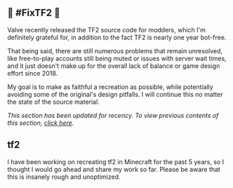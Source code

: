 ## 🚧 #FixTF2 🚧

Valve recently released the TF2 source code for modders, which I'm definitely grateful for, in addition to the fact TF2 is nearly one year bot-free.

That being said, there are still numerous problems that remain unresolved, like free-to-play accounts still being muted or issues with server wait times, and it just doesn't make up for the overall lack of balance or game design effort since 2018. 

My goal is to make as faithful a recreation as possible, while potentially avoiding some of the original's design pitfalls. I will continue this no matter the state of the source material.

*This section has been updated for recency. To view previous contents of this section, [click here](https://github.com/Nico314159/tf2_mc/commits/main/README.md).*



## tf2
I have been working on recreating tf2 in Minecraft for the past 5 years, so I thought I would go ahead and share my work so far. Please be aware that this is insanely rough and unoptimized.